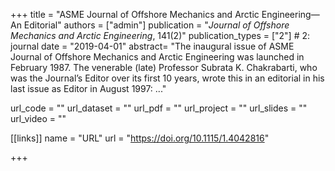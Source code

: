 +++
title = "ASME Journal of Offshore Mechanics and Arctic Engineering—An Editorial"
authors = ["admin"]
publication = "*Journal of Offshore Mechanics and Arctic Engineering*, 141(2)"
publication_types = ["2"] # 2: journal
date = "2019-04-01"
abstract= "The inaugural issue of ASME Journal of Offshore Mechanics and Arctic Engineering was launched in February 1987. The venerable (late) Professor Subrata K. Chakrabarti, who was the Journal’s Editor over its first 10 years, wrote this in an editorial in his last issue as Editor in August 1997: ..."

url_code = ""
url_dataset = ""
url_pdf = ""
url_project = ""
url_slides = ""
url_video = ""

[[links]]
    name = "URL"
    url = "https://doi.org/10.1115/1.4042816"

+++
